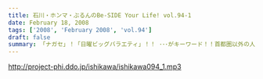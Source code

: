 ```yaml
---
title: 石川・ホンマ・ぶるんのBe-SIDE Your Life! vol.94-1
date: February 18, 2008
tags: ['2008', 'February 2008', 'vol.94']
draft: false
summary: 「ナガセ」！「日曜ビッグバラエティ」！！ ･･･がキーワード！！首都圏以外の人たちごめんなさいの、ローカルな一本目。･･･って、首都圏でもついていけないかも･･･な日曜の夜のお話からです。NAMAE
---
```


http://project-phi.ddo.jp/ishikawa/ishikawa094_1.mp3